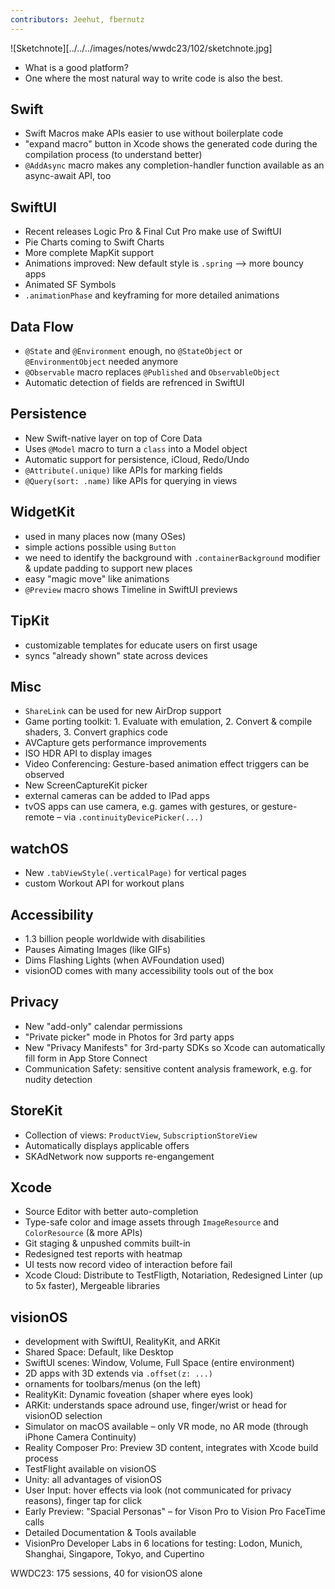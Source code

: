 ```yaml
---
contributors: Jeehut, fbernutz
---
```


![Sketchnote][../../../images/notes/wwdc23/102/sketchnote.jpg]

- What is a good platform?
- One where the most natural way to write code is also the best.

## Swift

- Swift Macros make APIs easier to use without boilerplate code
- "expand macro" button in Xcode shows the generated code during the compilation process (to understand better)
- `@AddAsync` macro makes any completion-handler function available as an async-await API, too

## SwiftUI
- Recent releases Logic Pro & Final Cut Pro make use of SwiftUI
- Pie Charts coming to Swift Charts
- More complete MapKit support
- Animations improved: New default style is `.spring` –> more bouncy apps
- Animated SF Symbols
- `.animationPhase` and keyframing for more detailed animations

## Data Flow
- `@State` and `@Environment` enough, no `@StateObject` or `@EnvironmentObject` needed anymore
- `@Observable` macro replaces `@Published` and `ObservableObject`
- Automatic detection of fields are refrenced in SwiftUI

## Persistence
- New Swift-native layer on top of Core Data
- Uses `@Model` macro to turn a `class` into a Model object
- Automatic support for persistence, iCloud, Redo/Undo
- `@Attribute(.unique)` like APIs for marking fields
- `@Query(sort: .name)` like APIs for querying in views

## WidgetKit
- used in many places now (many OSes)
- simple actions possible using `Button`
- we need to identify the background with `.containerBackground` modifier & update padding to support new places
- easy "magic move" like animations
- `@Preview` macro shows Timeline in SwiftUI previews


## TipKit
- customizable templates for educate users on first usage
- syncs "already shown" state across devices

## Misc
- `ShareLink` can be used for new AirDrop support
- Game porting toolkit: 1. Evaluate with emulation, 2. Convert & compile shaders, 3. Convert graphics code
- AVCapture gets performance improvements
- ISO HDR API to display images
- Video Conferencing: Gesture-based animation effect triggers can be observed
- New ScreenCaptureKit picker
- external cameras can be added to IPad apps
- tvOS apps can use camera, e.g. games with gestures, or gesture-remote – via `.continuityDevicePicker(...)`

## watchOS
- New `.tabViewStyle(.verticalPage)` for vertical pages
- custom Workout API for workout plans

## Accessibility
- 1.3 billion people worldwide with disabilities
- Pauses Aimating Images (like GIFs)
- Dims Flashing Lights (when AVFoundation used)
- visionOD comes with many accessibility tools out of the box

## Privacy
- New "add-only" calendar permissions
- "Private picker" mode in Photos for 3rd party apps
- New "Privacy Manifests" for 3rd-party SDKs so Xcode can automatically fill form in App Store Connect
- Communication Safety: sensitive content analysis framework, e.g. for nudity detection

## StoreKit
- Collection of views: `ProductView`, `SubscriptionStoreView`
- Automatically displays applicable offers
- SKAdNetwork now supports re-engangement

## Xcode
- Source Editor with better auto-completion
- Type-safe color and image assets through `ImageResource` and `ColorResource` (& more APIs)
- Git staging & unpushed commits built-in
- Redesigned test reports with heatmap
- UI tests now record video of interaction before fail
- Xcode Cloud: Distribute to TestFligth, Notariation, Redesigned Linter (up to 5x faster), Mergeable libraries

## visionOS
- development with SwiftUI, RealityKit, and ARKit
- Shared Space: Default, like Desktop
- SwiftUI scenes: Window, Volume, Full Space (entire environment)
- 2D apps with 3D extends via `.offset(z: ...)`
- ornaments for toolbars/menus (on the left)
- RealityKit: Dynamic foveation (shaper where eyes look)
- ARKit: understands space adround use, finger/wrist or head for visionOD selection
- Simulator on macOS available – only VR mode, no AR mode (through iPhone Camera Continuity)
- Reality Composer Pro: Preview 3D content, integrates with Xcode build process
- TestFlight available on visionOS
- Unity: all advantages of visionOS
- User Input: hover effects via look (not communicated for privacy reasons), finger tap for click
- Early Preview: "Spacial Personas" – for Vison Pro to Vision Pro FaceTime calls
- Detailed Documentation & Tools available
- VisionPro Developer Labs in 6 locations for testing: Lodon, Munich, Shanghai, Singapore, Tokyo, and Cupertino

WWDC23: 175 sessions, 40 for visionOS alone
